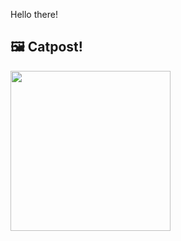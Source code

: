 Hello there!



## 🖼️ Catpost!

<sub>
    <img src="https://cdn2.thecatapi.com/images/zvTA_r-UU.jpg" height="256">
</sub>


